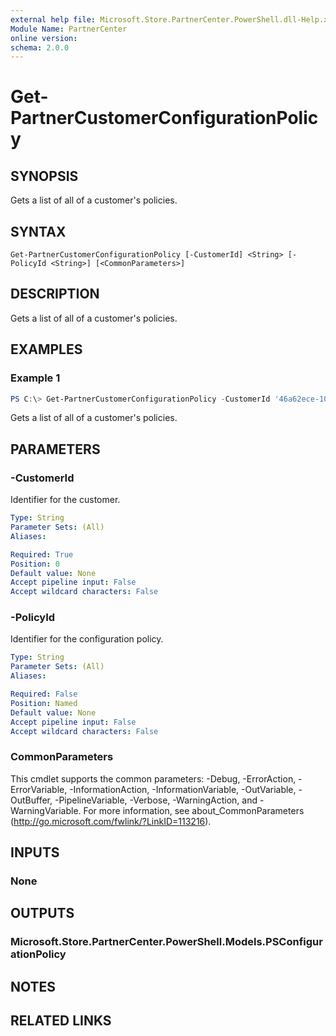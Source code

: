 ```yaml
---
external help file: Microsoft.Store.PartnerCenter.PowerShell.dll-Help.xml
Module Name: PartnerCenter
online version:
schema: 2.0.0
---
```


# Get-PartnerCustomerConfigurationPolicy

## SYNOPSIS
Gets a list of all of a customer's policies.

## SYNTAX

```
Get-PartnerCustomerConfigurationPolicy [-CustomerId] <String> [-PolicyId <String>] [<CommonParameters>]
```

## DESCRIPTION
Gets a list of all of a customer's policies.

## EXAMPLES

### Example 1
```powershell
PS C:\> Get-PartnerCustomerConfigurationPolicy -CustomerId '46a62ece-10ad-42e5-b3f1-b2ed53e6fc08'
```

Gets a list of all of a customer's policies.

## PARAMETERS

### -CustomerId
Identifier for the customer.

```yaml
Type: String
Parameter Sets: (All)
Aliases:

Required: True
Position: 0
Default value: None
Accept pipeline input: False
Accept wildcard characters: False
```

### -PolicyId
Identifier for the configuration policy.

```yaml
Type: String
Parameter Sets: (All)
Aliases:

Required: False
Position: Named
Default value: None
Accept pipeline input: False
Accept wildcard characters: False
```

### CommonParameters
This cmdlet supports the common parameters: -Debug, -ErrorAction, -ErrorVariable, -InformationAction, -InformationVariable, -OutVariable, -OutBuffer, -PipelineVariable, -Verbose, -WarningAction, and -WarningVariable. For more information, see about_CommonParameters (http://go.microsoft.com/fwlink/?LinkID=113216).

## INPUTS

### None

## OUTPUTS

### Microsoft.Store.PartnerCenter.PowerShell.Models.PSConfigurationPolicy

## NOTES

## RELATED LINKS
